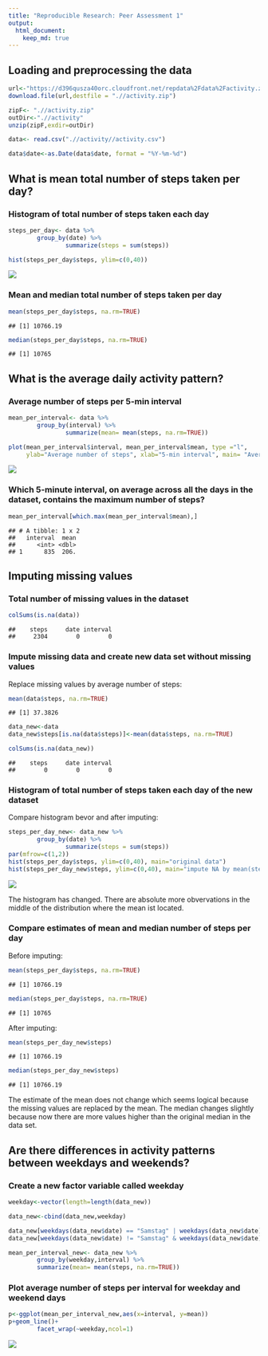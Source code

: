 ```yaml
---
title: "Reproducible Research: Peer Assessment 1"
output: 
  html_document:
    keep_md: true
---
```




## Loading and preprocessing the data


```r
url<-"https://d396qusza40orc.cloudfront.net/repdata%2Fdata%2Factivity.zip"
download.file(url,destfile = ".//activity.zip")

zipF<- ".//activity.zip"
outDir<-".//activity"
unzip(zipF,exdir=outDir)

data<- read.csv(".//activity//activity.csv")

data$date<-as.Date(data$date, format = "%Y-%m-%d")
```



## What is mean total number of steps taken per day?

### Histogram of total number of steps taken each day


```r
steps_per_day<- data %>% 
        group_by(date) %>% 
                summarize(steps = sum(steps))

hist(steps_per_day$steps, ylim=c(0,40))
```

![](PA1_template_files/figure-html/unnamed-chunk-3-1.png)<!-- -->

### Mean and median total number of steps taken per day


```r
mean(steps_per_day$steps, na.rm=TRUE)
```

```
## [1] 10766.19
```

```r
median(steps_per_day$steps, na.rm=TRUE)
```

```
## [1] 10765
```


## What is the average daily activity pattern?


### Average number of steps per 5-min interval


```r
mean_per_interval<- data %>%
        group_by(interval) %>%
                summarize(mean= mean(steps, na.rm=TRUE))

plot(mean_per_interval$interval, mean_per_interval$mean, type ="l", 
     ylab="Average number of steps", xlab="5-min interval", main= "Average daily activity pattern" )
```

![](PA1_template_files/figure-html/unnamed-chunk-5-1.png)<!-- -->

### Which 5-minute interval, on average across all the days in the dataset, contains the maximum number of steps?


```r
mean_per_interval[which.max(mean_per_interval$mean),]
```

```
## # A tibble: 1 x 2
##   interval  mean
##      <int> <dbl>
## 1      835  206.
```

## Imputing missing values


### Total number of missing values in the dataset


```r
colSums(is.na(data))
```

```
##    steps     date interval 
##     2304        0        0
```
### Impute missing data and create new data set without missing values

Replace missing values by average number of steps: 


```r
mean(data$steps, na.rm=TRUE) 
```

```
## [1] 37.3826
```


```r
data_new<-data
data_new$steps[is.na(data$steps)]<-mean(data$steps, na.rm=TRUE)

colSums(is.na(data_new))
```

```
##    steps     date interval 
##        0        0        0
```

### Histogram of total number of steps taken each day of the new dataset

Compare histogram bevor and after imputing:


```r
steps_per_day_new<- data_new %>% 
        group_by(date) %>% 
                summarize(steps = sum(steps))
par(mfrow=c(1,2))
hist(steps_per_day$steps, ylim=c(0,40), main="original data")
hist(steps_per_day_new$steps, ylim=c(0,40), main="impute NA by mean(steps)")
```

![](PA1_template_files/figure-html/unnamed-chunk-10-1.png)<!-- -->

The histogram has changed. There are absolute more obvervations in the middle of the distribution where the mean ist located.  

### Compare estimates of mean and median number of steps per day

Before imputing:


```r
mean(steps_per_day$steps, na.rm=TRUE)
```

```
## [1] 10766.19
```

```r
median(steps_per_day$steps, na.rm=TRUE)
```

```
## [1] 10765
```

After imputing:



```r
mean(steps_per_day_new$steps)
```

```
## [1] 10766.19
```

```r
median(steps_per_day_new$steps)
```

```
## [1] 10766.19
```

The estimate of the mean does not change which seems logical because the missing values are replaced by the mean. The median changes slightly because now there are more values higher than the original median in the data set.

## Are there differences in activity patterns between weekdays and weekends?


### Create a new factor variable called weekday


```r
weekday<-vector(length=length(data_new))

data_new<-cbind(data_new,weekday)

data_new[weekdays(data_new$date) == "Samstag" | weekdays(data_new$date) == "Sonntag",]$weekday <- "weekend"
data_new[weekdays(data_new$date) != "Samstag" & weekdays(data_new$date) != "Sonntag",]$weekday <- "weekday"

mean_per_interval_new<- data_new %>%
        group_by(weekday,interval) %>%
        summarize(mean= mean(steps, na.rm=TRUE))
```

### Plot average number of steps per interval for weekday and weekend days


```r
p<-ggplot(mean_per_interval_new,aes(x=interval, y=mean))
p+geom_line()+
        facet_wrap(~weekday,ncol=1)
```

![](PA1_template_files/figure-html/unnamed-chunk-14-1.png)<!-- -->

